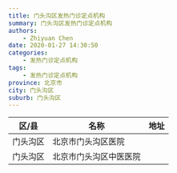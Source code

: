 ```yaml
---
title: 门头沟区发热门诊定点机构
summary: 门头沟区发热门诊定点机构
authors: 
    - Zhiyuan Chen
date: 2020-01-27 14:30:50
categories: 
    - 发热门诊定点机构
tags: 
    - 发热门诊定点机构
province: 北京市
city: 门头沟区
suburb: 门头沟区
---
```


|  区/县  |  名称  |  地址  |
|------|-------|------|
|  门头沟区  |  北京市门头沟区医院  |    
|  门头沟区  |  北京市门头沟区中医医院  |    

